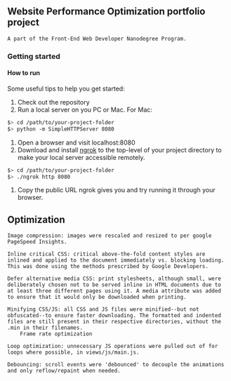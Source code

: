 ## Website Performance Optimization portfolio project
    A part of the Front-End Web Developer Nanodegree Program.
    
### Getting started

#### How to run

Some useful tips to help you get started:

1. Check out the repository
1. Run a local server on you PC or Mac. For Mac: 

  ```bash
  $> cd /path/to/your-project-folder
  $> python -m SimpleHTTPServer 8080
  ```

1. Open a browser and visit localhost:8080
1. Download and install [ngrok](https://ngrok.com/) to the top-level of your project directory to make your local server accessible remotely.

  ``` bash
  $> cd /path/to/your-project-folder
  $> ./ngrok http 8080
  ```

1. Copy the public URL ngrok gives you and try running it through your browser.




##  Optimization

    Image compression: images were rescaled and resized to per google PageSpeed Insights.

    Inline critical CSS: critical above-the-fold content styles are inlined and applied to the document immediately vs. blocking loading. This was done using the methods prescribed by Google Developers.

    Defer alternative media CSS: print stylesheets, although small, were deliberately chosen not to be served inline in HTML documents due to at least three different pages using it. A media attribute was added to ensure that it would only be downloaded when printing.

    Minifying CSS/JS: all CSS and JS files were minified--but not obfuscated--to ensure faster downloading. The formatted and indented files are still present in their respective directories, without the .min in their filenames.
        Frame rate optimization

    Loop optimization: unnecessary JS operations were pulled out of for loops where possible, in views/js/main.js.

    Debouncing: scroll events were 'debounced' to decouple the animations and only reflow/repaint when needed.
   
